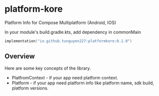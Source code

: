 # platform-kore
Platform Info for Compose Multiplatform (Android, IOS)

In your module's build.gradle.kts, add dependency in commonMain
```kotlin
implementation("io.github.tunguyen227:platformkore:0.1.0")
```

## Overview

Here are some key concepts of the library.

* PlatfromContext - if your app need platform context.
* Platform - if your app need platform info like platform name, sdk build, platform versions.
